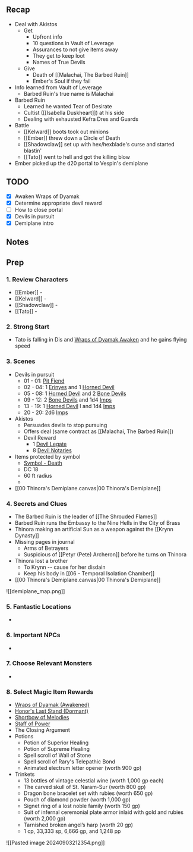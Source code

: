 
## Recap

* Deal with Akistos
	* Get
		* Upfront info
		* 10 questions in Vault of Leverage
		* Assurances to not give items away
		* They get to keep loot
		* Names of True Devils
	* Give
		* Death of [[Malachai, The Barbed Ruin]]
		* Ember's Soul if they fail
* Info learned from Vault of Leverage
	* Barbed Ruin's true name is Malachai
* Barbed Ruin
	* Learned he wanted Tear of Desirate
	* Cultist ([[Isabella Duskheart]]) at his side
	* Dealing with exhausted Kefra Dres and Guards
* Battle
	* [[Kelward]] boots took out minions
	* [[Ember]] threw down a Circle of Death
	* [[Shadowclaw]] set up with hex/hexblade's curse and started blastin'
	* [[Tato]] went to hell and got the killing blow
* Ember picked up the d20 portal to Vespin's demiplane

## TODO

- [x] Awaken Wraps of Dyamak
- [x] Determine appropriate devil reward
- [ ] How to close portal
- [x] Devils in pursuit
- [x] Demiplane intro

## Notes
## Prep
### 1. Review Characters

* [[Ember]] - 
* [[Kelward]] -
* [[Shadowclaw]] - 
* [[Tato]] - 

### 2. Strong Start

* Tato is falling in Dis and [Wraps of Dyamak Awaken](https://www.dndbeyond.com/magic-items/8979101-wraps-of-dyamak-rotld-awakened) and he gains flying speed

### 3. Scenes

* Devils in pursuit
	* 01 - 01: [Pit Fiend](https://www.dndbeyond.com/monsters/16979-pit-fiend)
	* 02 - 04: 1 [Erinyes](https://www.dndbeyond.com/monsters/16858-erinyes) and 1 [Horned Devil](https://www.dndbeyond.com/monsters/16927-horned-devil)
	* 05 - 08: 1 [Horned Devil](https://www.dndbeyond.com/monsters/16927-horned-devil) and 2 [Bone Devils](https://www.dndbeyond.com/monsters/16813-bone-devil)
	* 09 - 12: 2 [Bone Devils](https://www.dndbeyond.com/monsters/16813-bone-devil) and 1d4 [Imps](https://www.dndbeyond.com/monsters/16933-imp)
	* 13 - 19: 1 [Horned Devil](https://www.dndbeyond.com/monsters/16927-horned-devil) l and 1d4 [Imps](https://www.dndbeyond.com/monsters/16933-imp)
	* 20 - 20: 2d6 [Imps](https://www.dndbeyond.com/monsters/16933-imp)
* Akistos
	* Persuades devils to stop pursuing
	* Offers deal (same contract as [[Malachai, The Barbed Ruin]])
	* Devil Reward
		* 1 [Devil Legate](https://www.dndbeyond.com/monsters/4485819-devil-legate)
		* 8 [Devil Notaries](https://www.dndbeyond.com/monsters/4485821-devil-notary)
* Items protected by symbol
	* [Symbol - Death](https://www.dndbeyond.com/spells/2619127-symbol)
	* DC 18
	* 60 ft radius
	* 
* [[00 Thinora's Demiplane.canvas|00 Thinora's Demiplane]]

### 4. Secrets and Clues

* The Barbed Ruin is the leader of [[The Shrouded Flames]]
* Barbed Ruin runs the Embassy to the Nine Hells in the City of Brass
* Thinora making an artificial Sun as a weapon against the [[Krynn Dynasty]]
* Missing pages in journal
	* Arms of Betrayers
	* Suspicious of [[Petyr (Pete) Archeron]] before he turns on Thinora
* Thinora lost a brother
	* To Krynn -- cause for her disdain
	* Keep his body in [[06 - Temporal Isolation Chamber]]
* [[00 Thinora's Demiplane.canvas|00 Thinora's Demiplane]]

![[demiplane_map.png]]

### 5. Fantastic Locations

* 

### 6. Important NPCs

* 

### 7. Choose Relevant Monsters

* 

### 8. Select Magic Item Rewards

* [Wraps of Dyamak (Awakened)](https://www.dndbeyond.com/magic-items/8979101-wraps-of-dyamak-rotld-awakened)
* [Honor's Last Stand (Dormant)](https://www.dndbeyond.com/magic-items/8978059-honors-last-stand-rotld-dormant)
* [Shortbow of Melodies](https://www.dndbeyond.com/magic-items/7526763-shortbow-of-melodies)
* [Staff of Power](https://www.dndbeyond.com/magic-items/4764-staff-of-power)
* The Closing Argument
* Potions
	* Potion of Superior Healing
	* Potion of Supreme Healing
	* Spell scroll of Wall of Stone
	* Spell scroll of Rary's Telepathic Bond
	* Animated electrum letter opener (worth 900 gp)
* Trinkets
	* 13 bottles of vintage celestial wine (worth 1,000 gp each)
	* The carved skull of St. Naram-Sur (worth 800 gp)
	* Dragon bone bracelet set with rubies (worth 650 gp)
	* Pouch of diamond powder (worth 1,000 gp)
	* Signet ring of a lost noble family (worth 150 gp)
	* Suit of infernal ceremonial plate armor inlaid with gold and rubies (worth 2,000 gp)
	* Tarnished broken angel’s harp (worth 20 gp)
	* 1 cp, 33,333 sp, 6,666 gp, and 1,248 pp

![[Pasted image 20240903212354.png]]